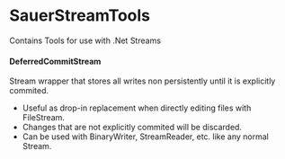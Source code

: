 # SauerStreamTools
Contains Tools for use with .Net Streams

#### DeferredCommitStream
Stream wrapper that stores all writes non persistently until it is explicitly commited.
- Useful as drop-in replacement when directly editing files with FileStream.
- Changes that are not explicitly commited will be discarded.
- Can be used with BinaryWriter, StreamReader, etc. like any normal Stream.
